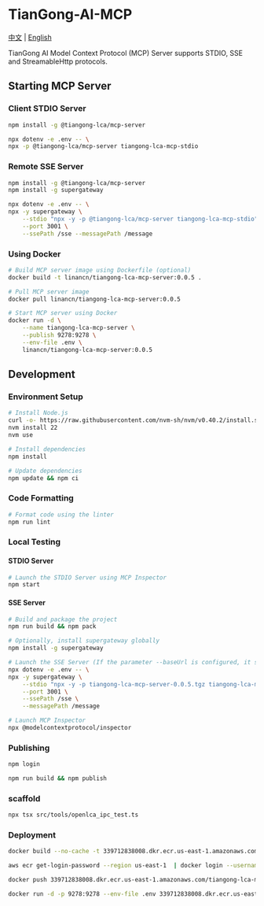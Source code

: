 # TianGong-AI-MCP

[中文](https://github.com/linancn/tiangong-lca-mcp/blob/main/DEV_CN.md) | [English](https://github.com/linancn/tiangong-lca-mcp/blob/main/DEV_EN.md)

TianGong AI Model Context Protocol (MCP) Server supports STDIO, SSE and StreamableHttp protocols.

## Starting MCP Server

### Client STDIO Server

```bash
npm install -g @tiangong-lca/mcp-server

npx dotenv -e .env -- \
npx -p @tiangong-lca/mcp-server tiangong-lca-mcp-stdio
```

### Remote SSE Server

```bash
npm install -g @tiangong-lca/mcp-server
npm install -g supergateway

npx dotenv -e .env -- \
npx -y supergateway \
    --stdio "npx -y -p @tiangong-lca/mcp-server tiangong-lca-mcp-stdio" \
    --port 3001 \
    --ssePath /sse --messagePath /message
```

### Using Docker

```bash
# Build MCP server image using Dockerfile (optional)
docker build -t linancn/tiangong-lca-mcp-server:0.0.5 .

# Pull MCP server image
docker pull linancn/tiangong-lca-mcp-server:0.0.5

# Start MCP server using Docker
docker run -d \
    --name tiangong-lca-mcp-server \
    --publish 9278:9278 \
    --env-file .env \
    linancn/tiangong-lca-mcp-server:0.0.5
```

## Development

### Environment Setup

```bash
# Install Node.js
curl -o- https://raw.githubusercontent.com/nvm-sh/nvm/v0.40.2/install.sh | bash
nvm install 22
nvm use

# Install dependencies
npm install

# Update dependencies
npm update && npm ci
```

### Code Formatting

```bash
# Format code using the linter
npm run lint
```

### Local Testing

#### STDIO Server

```bash
# Launch the STDIO Server using MCP Inspector
npm start
```

#### SSE Server

```bash
# Build and package the project
npm run build && npm pack

# Optionally, install supergateway globally
npm install -g supergateway

# Launch the SSE Server (If the parameter --baseUrl is configured, it should be set to a valid IP address or domain name)
npx dotenv -e .env -- \
npx -y supergateway \
    --stdio "npx -y -p tiangong-lca-mcp-server-0.0.5.tgz tiangong-lca-mcp-stdio" \
    --port 3001 \
    --ssePath /sse \
    --messagePath /message

# Launch MCP Inspector
npx @modelcontextprotocol/inspector
```

### Publishing

```bash
npm login

npm run build && npm publish
```

### scaffold

```bash
npx tsx src/tools/openlca_ipc_test.ts
```

### Deployment

```bash
docker build --no-cache -t 339712838008.dkr.ecr.us-east-1.amazonaws.com/tiangong-lca-mcp:0.0.6 .

aws ecr get-login-password --region us-east-1  | docker login --username AWS --password-stdin 339712838008.dkr.ecr.us-east-1.amazonaws.com

docker push 339712838008.dkr.ecr.us-east-1.amazonaws.com/tiangong-lca-mcp:0.0.6

docker run -d -p 9278:9278 --env-file .env 339712838008.dkr.ecr.us-east-1.amazonaws.com/tiangong-lca-mcp:0.0.6
```
